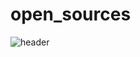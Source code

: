 # open_sources
![header](https://capsule-render.vercel.app/api?type=shark&color=gradient&height=200&section=footer&text=Hello&fontSize=100)
